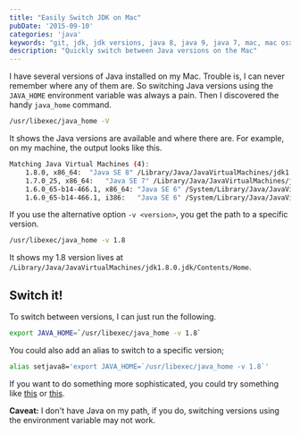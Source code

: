 ```yaml
---
title: "Easily Switch JDK on Mac"
pubDate: '2015-09-10'
categories: 'java'
keywords: "git, jdk, jdk versions, java 8, java 9, java 7, mac, mac osx"
description: "Quickly switch between Java versions on the Mac"
---
```


I have several versions of Java installed on my Mac. Trouble is, I can never remember where any of them are. So switching Java versions using the `JAVA_HOME` environment variable was always a pain. Then I discovered the handy `java_home` command.

```bash
/usr/libexec/java_home -V
```
    
It shows the Java versions are available and where there are. For example, on my machine, the output looks like this.

<!-- more -->

```bash
Matching Java Virtual Machines (4):
    1.8.0, x86_64:	"Java SE 8"	/Library/Java/JavaVirtualMachines/jdk1.8.0.jdk/Contents/Home
    1.7.0_25, x86_64:	"Java SE 7"	/Library/Java/JavaVirtualMachines/jdk1.7.0_25.jdk/Contents/Home
    1.6.0_65-b14-466.1, x86_64:	"Java SE 6"	/System/Library/Java/JavaVirtualMachines/1.6.0.jdk/Contents/Home
    1.6.0_65-b14-466.1, i386:	"Java SE 6"	/System/Library/Java/JavaVirtualMachines/1.6.0.jdk/Contents/Home
```

If you use the alternative option `-v <version>`, you get the path to a specific version.

```bash
/usr/libexec/java_home -v 1.8
```
      
It shows my 1.8 version lives at `/Library/Java/JavaVirtualMachines/jdk1.8.0.jdk/Contents/Home`. 

## Switch it!

To switch between versions, I can just run the following.

```bash
export JAVA_HOME=`/usr/libexec/java_home -v 1.8` 
```    
    
You could also add an alias to switch to a specific version;

```bash
alias setjava8='export JAVA_HOME=`/usr/libexec/java_home -v 1.8`'
```

If you want to do something more sophisticated, you could try something like [this](http://raibledesigns.com/rd/entry/installing_openjdk_7_on_os#comment-1311684547000) or [this](http://nemecec.blogspot.co.uk/2012/04/os-x-switching-java-versions-easily.html).   
    
**Caveat:** I don't have Java on my path, if you do, switching versions using the environment variable may not work.    

